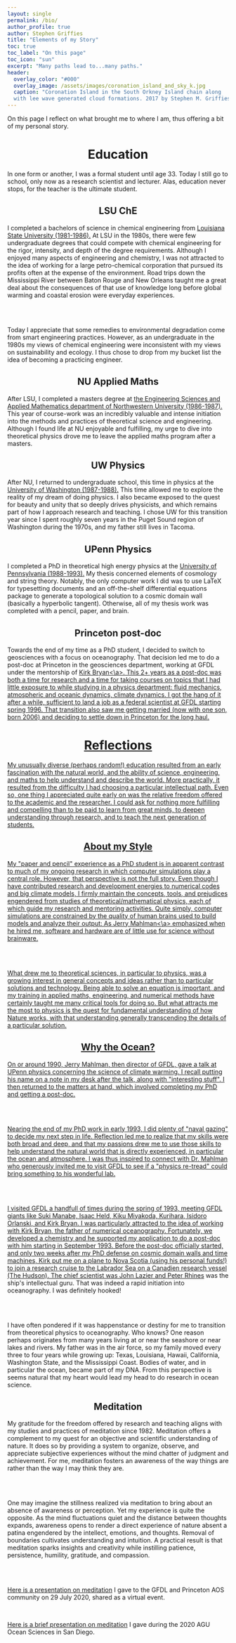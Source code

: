 ```yaml
---
layout: single 
permalink: /bio/
author_profile: true
author: Stephen Griffies
title: "Elements of my Story"
toc: true
toc_label: "On this page"
toc_icon: "sun"
excerpt: "Many paths lead to...many paths."
header:
  overlay_color: "#000"
  overlay_image: /assets/images/coronation_island_and_sky_k.jpg
  caption: "Coronation Island in the South Orkney Island chain along
  with lee wave generated cloud formations. 2017 by Stephen M. Griffies"
---
```


<p align="justify">

On this page I reflect on what brought me to where I am, thus offering
a bit of my personal story.

</p>

# <center> Education</center>

<p align="justify">

In one form or another, I was a formal student until age 33.  Today I
still go to school, only now as a research scientist and lecturer.
Alas, education never stops, for the teacher is the ultimate student.

</p>

## <center>LSU ChE</center>

<p align="justify">

I completed a bachelors of science in chemical engineering from <a
href="https://www.lsu.edu/eng/che/index.php"> Louisiana State
University (1981-1986).</a> At LSU in the 1980s, there were few
undergraduate degrees that could compete with chemical engineering for
the rigor, intensity, and depth of the degree requirements.  Although
I enjoyed many aspects of engineering and chemistry, I was not
attracted to the idea of working for a large petro-chemical
corporation that pursued its profits often at the expense of the
environment.  Road trips down the Mississippi River between Baton
Rouge and New Orleans taught me a great deal about the consequences of
that use of knowledge long before global warming and coastal erosion
were everyday experiences.

<br> <br>

Today I appreciate that some remedies to environmental degradation
come from smart engineering practices.  However, as an undergraduate
in the 1980s my views of chemical engineering were inconsistent with
my views on sustainability and ecology. I thus chose to drop from my
bucket list the idea of becoming a practicing engineer.

</p>


## <center>NU Applied Maths</center>

<p align="justify">

After LSU, I completed a masters degree at <a
href="https://www.mccormick.northwestern.edu/applied-math/"> the
Engineering Sciences and Applied Mathematics department of
Northwestern University (1986-1987).</a> This year of course-work was
an incredibly valuable and intense initiation into the methods and
practices of theoretical science and engineering.  Although I found
life at NU enjoyable and fulfilling, my urge to dive into theoretical
physics drove me to leave the applied maths program after a masters.

</p>

## <center>UW Physics</center>

<p align="justify">

After NU, I returned to undergraduate school, this time in physics at
the <a href="https://phys.washington.edu/"> University of Washington
(1987-1988).</a> This time allowed me to explore the reality of my
dream of doing physics.  I also became exposed to the quest for beauty
and unity that so deeply drives physicists, and which remains part of
how I approach research and teaching.  I chose UW for this transition
year since I spent roughly seven years in the Puget Sound region of
Washington during the 1970s, and my father still lives in Tacoma. 

</p>

## <center>UPenn Physics</center>

<p align="justify">

I completed a PhD in theoretical high energy physics at the <a
href="http://www.physics.upenn.edu/"> University of Pennsylvania
(1988-1993).</a> My thesis concerned elements of cosmology and string
theory.  Notably, the only computer work I did was to use LaTeX for
typesetting documents and an off-the-shelf differential equations
package to generate a topological solution to a cosmic domain wall
(basically a hyperbolic tangent).  Otherwise, all of my thesis work
was completed with a pencil, paper, and brain.

</p>


## <center>Princeton post-doc</center>

<p align="justify">

Towards the end of my time as a PhD student, I decided to switch to
geosciences with a focus on oceanography.  That decision led me to do
a post-doc at Princeton in the geosciences department, working at GFDL
under the mentorship of <a
href="https://en.wikipedia.org/wiki/Kirk_Bryan">Kirk Bryan<\a>.  This
2+ years as a post-doc was both a time for research and a time for
taking courses on topics that I had little exposure to while studying
in a physics department: fluid mechanics, atmospheric and oceanic
dynamics, climate dynamics. I got the hang of it after a while,
sufficient to land a job as a federal scientist at GFDL starting
spring 1996.  That transition also saw me getting married (now with
one son, born 2006) and deciding to settle down in Princeton for the
long haul.


</p>




# <center>Reflections</center>

<p align="justify">

My unusually diverse (perhaps random!) education resulted from an
early fascination with the natural world, and the ability of science,
engineering, and maths to help understand and describe the world.
More practically, it resulted from the difficulty I had choosing a
particular intellectual path.  Even so, one thing I appreciated quite
early on was the relative freedom offered to the academic and the
researcher.  I could ask for nothing more fulfilling and compelling
than to be paid to learn from great minds, to deepen understanding
through research, and to teach the next generation of students. 

</p>

## <center>About my Style</center>

<p align="justify">

My "paper and pencil" experience as a PhD student is in apparent
contrast to much of my ongoing research in which computer simulations
play a central role.  However, that perspective is not the full story.
Even though I have contributed research and development energies to
numerical codes and big climate models, I firmly maintain the
concepts, tools, and prejudices engendered from studies of
theoretical/mathematical physics, each of which guide my research and
mentoring activities. Quite simply, computer simulations are
constrained by the quality of human brains used to build models and
analyze their output: As <a
href="https://en.wikipedia.org/wiki/Jerry_D._Mahlman"> Jerry
Mahlman<\a> emphasized when he hired me, software and hardware are of
little use for science without brainware.

<br> <br>

What drew me to theoretical sciences, in particular to physics, was a
growing interest in general concepts and ideas rather than to
particular solutions and technology.  Being able to solve an equation
is important, and my training in applied maths, engineering, and
numerical methods have certainly taught me many critical tools for
doing so.  But what attracts me the most to physics is the quest for
fundamental understanding of how Nature works, with that understanding
generally transcending the details of a particular solution.

</p>

## <center>Why the Ocean?</center>

<p align="justify">

On or around 1990, Jerry Mahlman, then director of GFDL, gave a talk
at UPenn physics concerning the science of climate warming.  I recall
putting his name on a note in my desk after the talk, along with
"interesting stuff".  I then returned to the matters at hand, which
involved completing my PhD and getting a post-doc.


<br> <br>

Nearing the end of my PhD work in early 1993, I did plenty of "naval
gazing" to decide my next step in life. Reflection led me to realize
that my skills were both broad and deep, and that my passions drew me
to use those skills to help understand the natural world that is
directly experienced, in particular the ocean and atmosphere. I was
thus inspired to connect with Dr. Mahlman who generously invited me to
visit GFDL to see if a "physics re-tread" could bring something to his
wonderful lab.

<br> <br>

I visited GFDL a handfull of times during the spring of 1993, meeting
GFDL giants like Suki Manabe, Isaac Held, Kiku Miyakoda, Kurihara,
Isidoro Orlanski, and Kirk Bryan.  I was particularly attracted to the
idea of working with Kirk Bryan, the father of numerical oceanography.
Fortunately, we developed a chemistry and he supported my application
to do a post-doc with him starting in September 1993. Before the
post-doc officially started, and only two weeks after my PhD defense
on cosmic domain walls and time machines, Kirk put me on a plane to
Nova Scotia (using his personal funds!) to join a research cruise to
the Labrador Sea on a Canadien research vessel (The Hudson).  The
chief scientist was John Lazier and <a
href="https://www.ocean.washington.edu/people/faculty/rhines/rhines.html">Peter
Rhines</a> was the ship's intellectual guru. That was indeed a rapid
initiation into oceanography. I was definitely hooked!

<br> <br>

I have often pondered if it was happenstance or destiny for me to
transition from theoretical physics to oceanography. Who knows?  One
reason perhaps originates from many years living at or near the
seashore or near lakes and rivers.  My father was in the air force, so
my family moved every three to four years while growing up: Texas,
Louisiana, Hawaii, California, Washington State, and the Mississippi
Coast.  Bodies of water, and in particular the ocean, became part of
my DNA.  From this perspective is seems natural that my heart would
lead my head to do research in ocean science.


</p>


## <center>Meditation</center>

<p align="justify">

My gratitude for the freedom offered by research and teaching aligns
with my studies and practices of meditation since 1982.  Meditation
offers a complement to my quest for an objective and scientific
understanding of nature.  It does so by providing a system to
organize, observe, and appreciate subjective experiences without the
mind chatter of judgment and achievement. For me, meditation fosters
an awareness of the way things are rather than the way I may think
they are.

<br> <br>

One may imagine the stillness realized via meditation to bring about
an absence of awareness or perception.  Yet my experience is quite the
opposite.  As the mind fluctuations quiet and the distance between
thoughts expands, awareness opens to render a direct experience of
nature absent a patina engendered by the intellect, emotions, and
thoughts.  Removal of boundaries cultivates understanding and
intuition.  A practical result is that meditation sparks insights and
creativity while instilling patience, persistence, humility,
gratitude, and compassion.

<br> <br>

<a href="/assets/pdfs/Meditation_GFDL.pdf">Here is a
presentation on meditation</a> I gave to the GFDL and Princeton AOS
community on 29 July 2020, shared as a virtual event.

<br>

<a href="/assets/pdfs/PersonalReflectionsMeditation.pdf">Here is a
brief presentation on meditation</a> I gave during the 2020 AGU Ocean
Sciences in San Diego.
